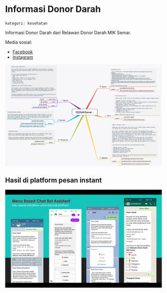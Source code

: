 # Informasi Donor Darah
`kategori: kesehatan`

Informasi Donor Darah dari Relawan Donor Darah MIK Semar.

Media sosial:
- [Facebook](https://web.facebook.com/rddmiksemar.rddmiksemar)
- [Instagram](https://www.instagram.com/rdd_miksemar/)

![RDD MIK Semar](RDDMIKSemar.png)


## Hasil di platform pesan instant

![telegram](screenshot/hasil.png)

